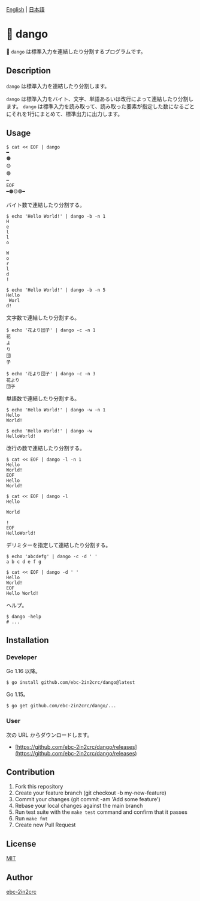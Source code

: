 [English](README.md) | [日本語](README_ja.md)

# 🍡 dango

🍡 `dango` は標準入力を連結したり分割するプログラムです。

## Description

`dango` は標準入力を連結したり分割します。

`dango` は標準入力をバイト、文字、単語あるいは改行によって連結したり分割します。
`dango` は標準入力を読み取って、読み取った要素が指定した数になるごとにそれを1行にまとめて、標準出力に出力します。

## Usage

```
$ cat << EOF | dango
━
🟠
🟡
🟢
━
EOF
━🟠🟡🟢━
```

バイト数で連結したり分割する。

```
$ echo 'Hello World!' | dango -b -n 1
H
e
l
l
o

W
o
r
l
d
!

$ echo 'Hello World!' | dango -b -n 5
Hello
 Worl
d!
```

文字数で連結したり分割する。

```
$ echo '花より団子' | dango -c -n 1
花
よ
り
団
子

$ echo '花より団子' | dango -c -n 3
花より
団子
```

単語数で連結したり分割する。

```
$ echo 'Hello World!' | dango -w -n 1
Hello
World!

$ echo 'Hello World!' | dango -w
HelloWorld!
```

改行の数で連結したり分割する。

```
$ cat << EOF | dango -l -n 1
Hello
World!
EOF
Hello
World!

$ cat << EOF | dango -l
Hello

World

!
EOF
HelloWorld!
```

デリミターを指定して連結したり分割する。

```
$ echo 'abcdefg' | dango -c -d ' '
a b c d e f g 

$ cat << EOF | dango -d ' '
Hello
World!
EOF
Hello World!
```

ヘルプ。

```
$ dango -help
# ...
```

## Installation

### Developer

Go 1.16 以降。

```
$ go install github.com/ebc-2in2crc/dango@latest
```

Go 1.15。

```
$ go get github.com/ebc-2in2crc/dango/...
```

### User

次の URL からダウンロードします。

- [https://github.com/ebc-2in2crc/dango/releases](https://github.com/ebc-2in2crc/dango/releases)

## Contribution

1. Fork this repository
2. Create your feature branch (git checkout -b my-new-feature)
3. Commit your changes (git commit -am 'Add some feature')
4. Rebase your local changes against the main branch
5. Run test suite with the `make test` command and confirm that it passes
6. Run `make fmt`
7. Create new Pull Request

## License

[MIT](https://github.com/ebc-2in2crc/dango/blob/main/LICENSE)

## Author

[ebc-2in2crc](https://github.com/ebc-2in2crc)
